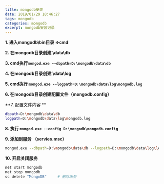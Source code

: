 ```yaml
---
title: mongodb安装
date: 2019/01/29 10:46:27
tags: mongodb
categories: mongodb
excerpt: mongodb安装记录
---
```



**1. 进入mongodb\bin目录 =>cmd**

**2. 在mongodb目录创建 \data\db**

**3. cmd执行`mongod.exe --dbpath=D:\mongodb\data\db`**

**4. 在mongodb目录创建 \data\log**

**5. cmd执行 `mongod.exe --logpath=D:\mongodb\data\log\mongodb.log`**

**6. 在mongodb目录创建配置文件（mongodb.config）**

**7. 配置文件内容 **

```bash
dbpath=D:\mongodb\data\db
logpath=D:\mongodb\data\log\mongodb.log
```
**8. 执行 `mongod.exe --config D:\mongodb\mongodb.config`**

**9. 添加到服务 （servies.msc）**

```bash
mongod.exe --dbpath=D:\mongodb\data\db --logpath=D:\mongodb\data\log\log.txt --install --serviceName "MongoDB"
```

**10. 开启关闭服务**

```bash
net start mongodb
net stop mongodb
sc delete "MongoDB"     # 删除服务
```